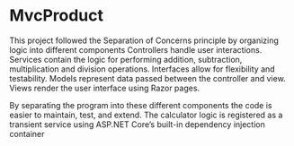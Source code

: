 # MvcProduct
This project followed the Separation of Concerns principle by organizing logic into different components
Controllers handle user interactions.
Services contain the logic for performing addition, subtraction, multiplication and division operations.
Interfaces allow for flexibility and testability.
Models represent data passed between the controller and view.
Views render the user interface using Razor pages.

By separating the program into these different components the code is easier to maintain, test, and extend.
The calculator logic is registered as a transient service using ASP.NET Core’s built-in dependency injection container
